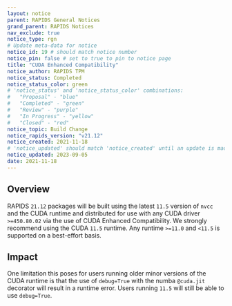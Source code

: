 ```yaml
---
layout: notice
parent: RAPIDS General Notices
grand_parent: RAPIDS Notices
nav_exclude: true
notice_type: rgn
# Update meta-data for notice
notice_id: 19 # should match notice number
notice_pin: false # set to true to pin to notice page
title: "CUDA Enhanced Compatibility"
notice_author: RAPIDS TPM
notice_status: Completed
notice_status_color: green
# 'notice_status' and 'notice_status_color' combinations:
#   "Proposal" - "blue"
#   "Completed" - "green"
#   "Review" - "purple"
#   "In Progress" - "yellow"
#   "Closed" - "red"
notice_topic: Build Change
notice_rapids_version: "v21.12"
notice_created: 2021-11-18
# 'notice_updated' should match 'notice_created' until an update is made
notice_updated: 2023-09-05
date: 2021-11-18
---
```


## Overview

RAPIDS `21.12` packages will be built using the latest `11.5` version of `nvcc` and the CUDA runtime and distributed for use with any CUDA driver `>=450.80.02` via the use of CUDA Enhanced Compatibility. We strongly recommend using the CUDA `11.5` runtime. Any runtime `>=11.0` and `<11.5` is supported on a best-effort basis.

## Impact

One limitation this poses for users running older minor versions of the CUDA runtime is that the use of `debug=True` with the numba `@cuda.jit` decorator will result in a runtime error. Users running `11.5` will still be able to use `debug=True`.
